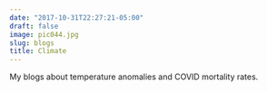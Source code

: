 ```yaml
---
date: "2017-10-31T22:27:21-05:00"
draft: false
image: pic044.jpg
slug: blogs
title: Climate
---
```


My blogs about temperature anomalies and COVID mortality rates.
